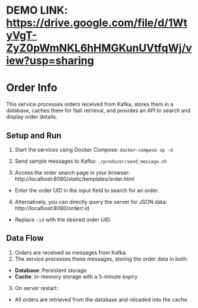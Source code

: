 # DEMO LINK: https://drive.google.com/file/d/1WtyVgT-ZyZ0pWmNKL6hHMGKunUVtfqWj/view?usp=sharing

# Order Info

This service processes orders received from Kafka, stores them in a database, caches them for fast retrieval, and provides an API to search and display order details.

## Setup and Run

1. Start the services using Docker Compose: `docker-compose up -d`

2. Send sample messages to Kafka: `./producer/send_message.sh`

3. Access the order search page in your browser: http://localhost:8080/static/templates/order.html

- Enter the order UID in the input field to search for an order.

4. Alternatively, you can directly query the server for JSON data: http://localhost:8080/order/:id

- Replace `:id` with the desired order UID.

## Data Flow

1. Orders are received as messages from Kafka.
2. The service processes these messages, storing the order data in both:
- **Database**: Persistent storage
- **Cache**: In-memory storage with a 5-minute expiry
3. On server restart:
- All orders are retrieved from the database and reloaded into the cache.
